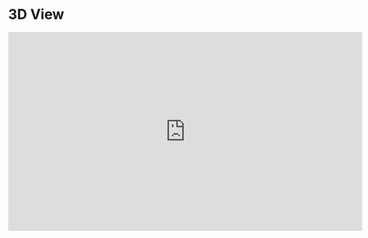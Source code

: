 # 3D View

<iframe id="ytplayer" type="text/html" width="720" height="405"
src="https://www.youtube.com/embed/hKARDJ3R1OY?autoplay=1&controls=0&loop=1&modestbranding=1"
frameborder="0" allowfullscreen>

## Hospitals alternative for the overflow of patients with shipping containers

The aim of this alternative is help the hospitals to them have the alternative to expand their areas with this containers using them like a ICU (intensive care units) giving them the option of them treat more patients in the best condition for them and for the hospital.

### Markdown

Markdown is a lightweight and easy-to-use syntax for styling your writing. It includes conventions for

```markdown
Syntax highlighted code block


## Header 2
### Header 3

- Bulleted
- List

1. Numbered
2. List

**Bold** and _Italic_ and `Code` text

[Link](url) and ![Image](src)
```

For more details see [GitHub Flavored Markdown](https://guides.github.com/features/mastering-markdown/).

### Equipment

Your Pages site will use the layout and styles from the Jekyll theme you have selected in your [repository settings](https://github.com/ivanova2005/personal-project-isp2020/settings). The name of this theme is saved in the Jekyll `_config.yml` configuration file.

### Security Mesures

Having trouble with Pages? Check out our [documentation](https://docs.github.com/categories/github-pages-basics/) or [contact support](https://github.com/contact) and we’ll help you sort it out.
